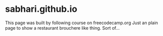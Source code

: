 # sabhari.github.io
This page was built by following course on freecodecamp.org
Just an plain page to show a restaurant brouchere like thing. Sort of...
